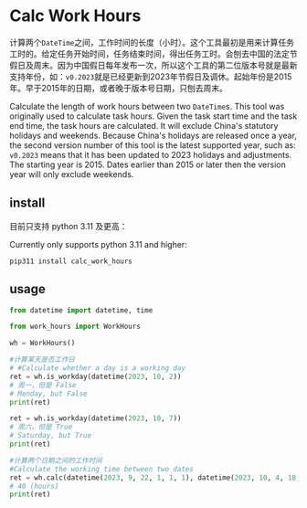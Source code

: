 # Calc Work Hours
计算两个`DateTime`之间，工作时间的长度（小时）。这个工具最初是用来计算任务工时的。给定任务开始时间，任务结束时间，得出任务工时。会刨去中国的法定节假日及周末。因为中国假日每年发布一次，所以这个工具的第二位版本号就是最新支持年份，如：`v0.2023`就是已经更新到2023年节假日及调休。起始年份是2015年。早于2015年的日期，或者晚于版本号日期，只刨去周末。

Calculate the length of work hours between two `DateTime`s. This tool was originally used to calculate task hours. Given the task start time and the task end time, the task hours are calculated. It will exclude China's statutory holidays and weekends. Because China's holidays are released once a year, the second version number of this tool is the latest supported year, such as: `v0.2023` means that it has been updated to 2023 holidays and adjustments. The starting year is 2015. Dates earlier than 2015 or later then the version year will only exclude weekends.


## install
目前只支持 python 3.11 及更高：

Currently only supports python 3.11 and higher:

`pip311 install calc_work_hours`

## usage
```python
from datetime import datetime, time

from work_hours import WorkHours

wh = WorkHours()

#计算某天是否工作日 
# #Calculate whether a day is a working day
ret = wh.is_workday(datetime(2023, 10, 2))  
# 周一，但是 False
# Monday, but False
print(ret) 

ret = wh.is_workday(datetime(2023, 10, 7))
# 周六，但是 True
# Saturday, but True
print(ret) 

#计算两个日期之间的工作时间
#Calculate the working time between two dates
ret = wh.calc(datetime(2023, 9, 22, 1, 1, 1), datetime(2023, 10, 4, 18, 0, 0)) 
# 40 (hours)
print(ret) 

```